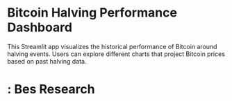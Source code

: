 
# Bitcoin Halving Performance Dashboard

This Streamlit app visualizes the historical performance of Bitcoin around halving events. 
Users can explore different charts that project Bitcoin prices based on past halving data.

# : Bes Research
